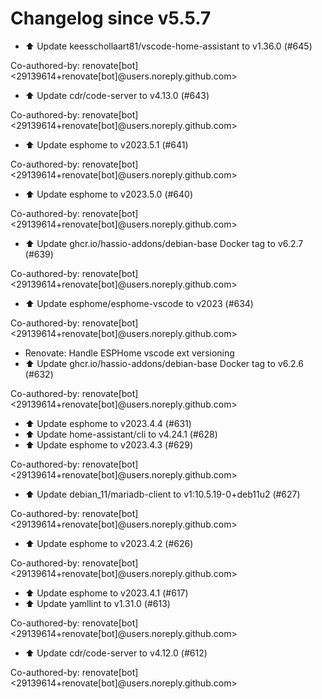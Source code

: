 # Changelog since v5.5.7
- ⬆️ Update keesschollaart81/vscode-home-assistant to v1.36.0 (#645)

Co-authored-by: renovate[bot] <29139614+renovate[bot]@users.noreply.github.com> 
- ⬆️ Update cdr/code-server to v4.13.0 (#643)

Co-authored-by: renovate[bot] <29139614+renovate[bot]@users.noreply.github.com> 
- ⬆️ Update esphome to v2023.5.1 (#641)

Co-authored-by: renovate[bot] <29139614+renovate[bot]@users.noreply.github.com> 
- ⬆️ Update esphome to v2023.5.0 (#640)

Co-authored-by: renovate[bot] <29139614+renovate[bot]@users.noreply.github.com> 
- ⬆️ Update ghcr.io/hassio-addons/debian-base Docker tag to v6.2.7 (#639)

Co-authored-by: renovate[bot] <29139614+renovate[bot]@users.noreply.github.com> 
- ⬆️ Update esphome/esphome-vscode to v2023 (#634)

Co-authored-by: renovate[bot] <29139614+renovate[bot]@users.noreply.github.com> 
- Renovate: Handle ESPHome vscode ext versioning 
- ⬆️ Update ghcr.io/hassio-addons/debian-base Docker tag to v6.2.6 (#632)

Co-authored-by: renovate[bot] <29139614+renovate[bot]@users.noreply.github.com> 
- ⬆️ Update esphome to v2023.4.4 (#631) 
- ⬆️ Update home-assistant/cli to v4.24.1 (#628) 
- ⬆️ Update esphome to v2023.4.3 (#629)

Co-authored-by: renovate[bot] <29139614+renovate[bot]@users.noreply.github.com> 
- ⬆️ Update debian_11/mariadb-client to v1:10.5.19-0+deb11u2 (#627)

Co-authored-by: renovate[bot] <29139614+renovate[bot]@users.noreply.github.com> 
- ⬆️ Update esphome to v2023.4.2 (#626)

Co-authored-by: renovate[bot] <29139614+renovate[bot]@users.noreply.github.com> 
- ⬆️ Update esphome to v2023.4.1 (#617) 
- ⬆️ Update yamllint to v1.31.0 (#613)

Co-authored-by: renovate[bot] <29139614+renovate[bot]@users.noreply.github.com> 
- ⬆️ Update cdr/code-server to v4.12.0 (#612)

Co-authored-by: renovate[bot] <29139614+renovate[bot]@users.noreply.github.com> 
